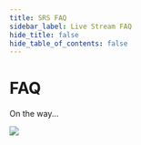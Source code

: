 ```yaml
---
title: SRS FAQ
sidebar_label: Live Stream FAQ
hide_title: false
hide_table_of_contents: false
---
```


# FAQ

On the way...
      
![](https://ossrs.io/gif/v1/sls.gif?site=ossrs.io&path=/lts/tutorial/en/v7/srs-faq)


